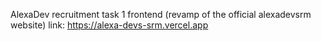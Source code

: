 AlexaDev recruitment task 1
frontend (revamp of the official alexadevsrm website)
link: https://alexa-devs-srm.vercel.app
